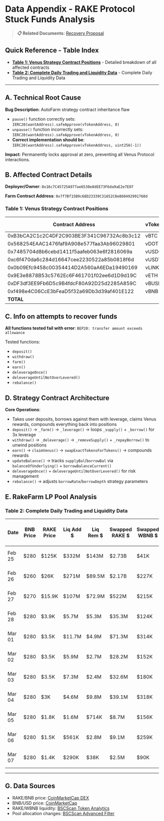 # Data Appendix - RAKE Protocol Stuck Funds Analysis

> **📋 Related Documents:** [Recovery Proposal](./recovery_proposal.md)

## Quick Reference - Table Index

- **[Table 1: Venus Strategy Contract Positions](#table-1-venus-strategy-contract-positions)** - Detailed breakdown of all affected contracts
- **[Table 2: Complete Daily Trading and Liquidity Data](#table-2-complete-daily-trading-and-liquidity-data)** - Complete Daily Trading and Liquidity Data
---

## A. Technical Root Cause

**Bug Description**: AutoFarm strategy contract inheritance flaw

- `pause()` function correctly sets: `IERC20(wantAddress).safeApprove(vTokenAddress, 0)`
- `unpause()` function incorrectly sets: `IERC20(wantAddress).safeApprove(vTokenAddress, 0)`
- **Correct implementation should be**: `IERC20(wantAddress).safeApprove(vTokenAddress, uint256(-1))`

**Impact**: Permanently locks approval at zero, preventing all Venus Protocol interactions.

## B. Affected Contract Details

**Deployer/Owner**: `0x16c7C45725A977ae6530e8dEE73F6da9aE2e7E07`

**Farm Contract Address**: `0x7f7Bf15B9c68D23339C31652C8e860492991760d`



### Table 1: Venus Strategy Contract Positions

| Contract Address                           | vToken | Total vTokens | Underlying Asset | Supplied | Borrowed | Supplied USD   | Borrowed USD   | Net USD        |
| ------------------------------------------ | ------ | ------------- | ---------------- | -------- | -------- | -------------- | -------------- | -------------- |
| 0xB3bCA2C1c2C4DF2C903BE3F341C96732Ac8b3c12 | vBTC   | 450,000       | BTCB             | 9        | 5        | $1,084,372     | $616,279       | $468,093       |
| 0x568254EAAC1476faf9A908e577faa3Ab96029801 | vDOT   | 55,000        | DOT              | 1,250    | 616      | $4,825         | $2,379         | $2,446         |
| 0x7485704d8b6cebd1411f5aafeb063e6f2816069a | vUSDC  | 21,000,000    | USDC             | 544,220  | 328,750  | $544,220       | $328,750       | $215,470       |
| 0xc6f470da6c284d16647cee2230522a85b0818f6d | vUSDT  | 10,000,000    | USDT             | 257,160  | 156,250  | $257,160       | $156,250       | $100,910       |
| 0x0b09Efc9458c00354414D2A560aA6EDa19490169 | vLINK  | 230,000       | LINK             | 4,730    | 2,850    | $83,354        | $50,239        | $33,115        |
| 0x9E3e8878B53c5762Ec6F461701f02ee6d1D9d19C | vETH   | 11,000        | ETH              | 233      | 136      | $875,958       | $511,532       | $364,426       |
| 0xDF3df3EE9Fb6D5c9B4fdcF80A92D25d2285A859C | vBUSD  | 9,000,000     | BUSD             | 206,750  | 0        | $206,750       | $0             | $206,750       |
| 0xf498e4C06CcE3bFeaD5f32a69Db3d39af401E122 | vBNB   | 7,000         | BNB              | 184      | 127      | $143,901       | $99,936        | $43,965        |
| **TOTAL**                                 |        |               |                  |          |          | **$3,196,540** | **$1,765,365** | **$1,431,175** |

## C. Info on attempts to recover funds

**All functions tested fail with error**: `BEP20: transfer amount exceeds allowance`

Tested functions:

- `deposit()`
- `withdraw()`
- `farm()`
- `earn()`
- `deleverageOnce()`
- `deleverageUntilNotOverLevered()`
- `rebalance()`

## D. Strategy Contract Architecture

**Core Operations**:

- Takes user deposits, borrows against them with leverage, claims Venus rewards, compounds everything back into positions
- `deposit()` → `_farm()` → `_leverage()` → loops `_supply()` + `_borrow()` for 3x leverage
- `withdraw()` → `_deleverage()` → `_removeSupply()` + `_repayBorrow()` to unwind positions
- `earn()` → `claimVenus()` → `swapExactTokensForTokens()` → compounds rewards
- `updateBalance()` → tracks `supplyBal`/`borrowBal` via `balanceOfUnderlying()` + `borrowBalanceCurrent()`
- `deleverageOnce()` + `deleverageUntilNotOverLevered()` for risk management
- `rebalance()` → adjusts `borrowRate`/`borrowDepth` strategy parameters

## E. RakeFarm LP Pool Analysis

### Table 2: Complete Daily Trading and Liquidity Data




| Date | BNB Price | RAKE Price | Liq Add $ | Liq Rem $ | Swapped RAKE $ | Swapped WBNB $ | Dev Fee | Venus Rewards to stuck Vaults | Cumulative Rewards | Assets Stuck  |
|------|-------|--------|-----------|-----------|-------------|-------------|---------|---------------|-------------|--------------|
| Feb 25 | $280 | $125K | $332M | $143M | $2.73B | $41K | 32 RAKE ($4.0M) | 32 RAKE ($4.0M) | $4.0M | $1.56M |
| Feb 26 | $260 | $26K | $271M | $89.5M | $2.17B | $227K | 32 RAKE ($827K) | 32 RAKE ($826K) | $4.8M | $1.52M |
| Feb 27 | $270 | $15.9K | $107M | $72.9M | $522M | $215K | 32 RAKE ($507K) | 32 RAKE ($506K) | $5.3M | $1.49M |
| Feb 28 | $280 | $3.9K | $5.7M | $5.3M | $35.3M | $124K | 32 RAKE ($125K) | 32 RAKE ($125K) | $5.4M | $1.46M |
| Mar 01 | $280 | $3.5K | $11.7M | $4.9M | $71.3M | $314K | 32 RAKE ($111K) | 32 RAKE ($111K) | $5.5M | $1.46M |
| Mar 02 | $280 | $3.5K | $5.9M | $2.7M | $28.2M | $152K | 32 RAKE ($111K) | 32 RAKE ($111K) | $5.7M | $1.50M |
| Mar 03 | $280 | $3.5K | $7.3M | $2.4M | $32.6M | $180K | 32 RAKE ($111K) | 32 RAKE ($111K) | $5.8M | $1.54M |
| Mar 04 | $280 | $3K | $4.6M | $9.8M | $39.1M | $318K | 32 RAKE ($95K) | 32 RAKE ($95K) | $5.9M | $1.51M |
| Mar 05 | $280 | $1.8K | $1.6M | $714K | $8.7M | $156K | 32 RAKE ($56K) | 19 RAKE ($33K) | $5.9M | $1.48M |
| Mar 06 | $280 | $1.5K | $561K | $2.8M | $9.1M | $259K | 32 RAKE ($48K) | 19 RAKE ($28K) | $5.9M | $1.46M |
| Mar 07 | $280 | $1.4K | $290K | $38K | $2.5M | $90K | 32 RAKE ($45K) | 19 RAKE ($26K) | $6.0M | $1.44M |

---

## G. Data Sources

- RAKE/BNB price: [CoinMarketCap DEX](https://dex.coinmarketcap.com/token/bsc/0xbda8d53fe0f164915b46cd2ecffd94254b6086a2/)
- BNB/USD price: [CoinMarketCap](https://coinmarketcap.com/currencies/bnb/)
- RAKE/WBNB liquidity: [BSCScan Token Analytics](https://bscscan.com/token/0xbb4CdB9CBd36B01bD1cBaEBF2De08d9173bc095c?a=0x1cb667fe903dbdcbd27d8b35e82fbcef4ca0f621#tokenAnalytics)
- Pool allocation changes: [BSCScan Advanced Filter](https://bscscan.com/advanced-filter?tadd=0x7f7bf15b9c68d23339c31652c8e860492991760d&fadd=0x16c7C45725A977ae6530e8dEE73F6da9aE2e7E07&mtd=0x64482f79%7eSet)
